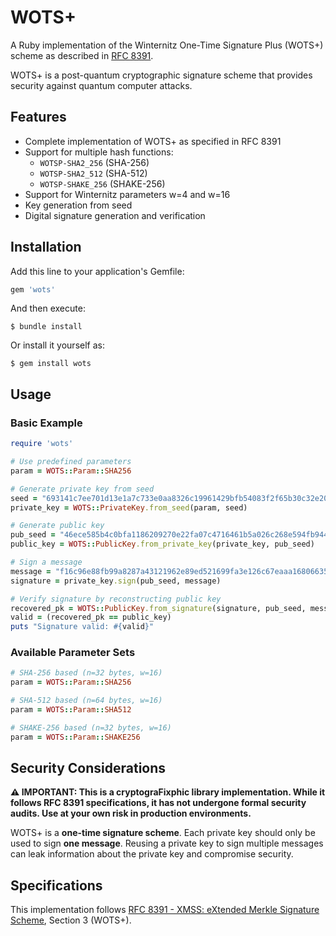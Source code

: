 # WOTS+

A Ruby implementation of the Winternitz One-Time Signature Plus (WOTS+) scheme as described in [RFC 8391](https://datatracker.ietf.org/doc/html/rfc8391).

WOTS+ is a post-quantum cryptographic signature scheme that provides security against quantum computer attacks.

## Features

- Complete implementation of WOTS+ as specified in RFC 8391
- Support for multiple hash functions:
  - `WOTSP-SHA2_256` (SHA-256)
  - `WOTSP-SHA2_512` (SHA-512)
  - `WOTSP-SHAKE_256` (SHAKE-256)
- Support for Winternitz parameters w=4 and w=16
- Key generation from seed
- Digital signature generation and verification

## Installation

Add this line to your application's Gemfile:

```ruby
gem 'wots'
```

And then execute:

    $ bundle install

Or install it yourself as:

    $ gem install wots

## Usage

### Basic Example

```ruby
require 'wots'

# Use predefined parameters
param = WOTS::Param::SHA256

# Generate private key from seed
seed = "693141c7ee701d13e1a7c733e0aa8326c19961429bfb54083f2f65b30c32e20b"
private_key = WOTS::PrivateKey.from_seed(param, seed)

# Generate public key
pub_seed = "46ece585b4c0bfa1186209270e22fa07c4716461b5a026c268e594fb94404f3a"
public_key = WOTS::PublicKey.from_private_key(private_key, pub_seed)

# Sign a message
message = "f16c96e88fb99a8287a43121962e89ed521699fa3e126c67eaaa168066354477"
signature = private_key.sign(pub_seed, message)

# Verify signature by reconstructing public key
recovered_pk = WOTS::PublicKey.from_signature(signature, pub_seed, message)
valid = (recovered_pk == public_key)
puts "Signature valid: #{valid}"
```

### Available Parameter Sets

```ruby
# SHA-256 based (n=32 bytes, w=16)
param = WOTS::Param::SHA256

# SHA-512 based (n=64 bytes, w=16)
param = WOTS::Param::SHA512

# SHAKE-256 based (n=32 bytes, w=16)
param = WOTS::Param::SHAKE256
```

## Security Considerations

**⚠️ IMPORTANT: This is a cryptograFixphic library implementation. While it follows RFC 8391 specifications,
it has not undergone formal security audits. Use at your own risk in production environments.**

WOTS+ is a **one-time signature scheme**. Each private key should only be used to sign **one message**.
Reusing a private key to sign multiple messages can leak information about the private key and compromise security.

## Specifications

This implementation follows [RFC 8391 - XMSS: eXtended Merkle Signature Scheme](https://datatracker.ietf.org/doc/html/rfc8391), Section 3 (WOTS+).
